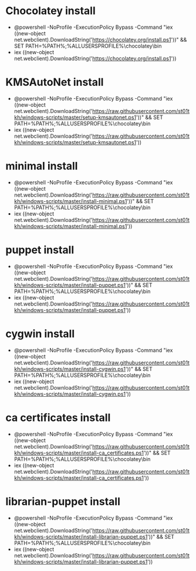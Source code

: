 Chocolatey install
==================

* @powershell -NoProfile -ExecutionPolicy Bypass -Command "iex ((new-object net.webclient).DownloadString('https://chocolatey.org/install.ps1'))" && SET PATH=%PATH%;%ALLUSERSPROFILE%\chocolatey\bin
* iex ((new-object net.webclient).DownloadString('https://chocolatey.org/install.ps1'))


KMSAutoNet install
==================

* @powershell -NoProfile -ExecutionPolicy Bypass -Command "iex ((new-object net.webclient).DownloadString('https://raw.githubusercontent.com/st01tkh/windows-scripts/master/setup-kmsautonet.ps1'))" && SET PATH=%PATH%;%ALLUSERSPROFILE%\chocolatey\bin
* iex ((new-object net.webclient).DownloadString('https://raw.githubusercontent.com/st01tkh/windows-scripts/master/setup-kmsautonet.ps1'))


minimal install
==================

* @powershell -NoProfile -ExecutionPolicy Bypass -Command "iex ((new-object net.webclient).DownloadString('https://raw.githubusercontent.com/st01tkh/windows-scripts/master/install-minimal.ps1'))" && SET PATH=%PATH%;%ALLUSERSPROFILE%\chocolatey\bin
* iex ((new-object net.webclient).DownloadString('https://raw.githubusercontent.com/st01tkh/windows-scripts/master/install-minimal.ps1'))


puppet install
==================

* @powershell -NoProfile -ExecutionPolicy Bypass -Command "iex ((new-object net.webclient).DownloadString('https://raw.githubusercontent.com/st01tkh/windows-scripts/master/install-puppet.ps1'))" && SET PATH=%PATH%;%ALLUSERSPROFILE%\chocolatey\bin
* iex ((new-object net.webclient).DownloadString('https://raw.githubusercontent.com/st01tkh/windows-scripts/master/install-puppet.ps1'))


cygwin install
==================

* @powershell -NoProfile -ExecutionPolicy Bypass -Command "iex ((new-object net.webclient).DownloadString('https://raw.githubusercontent.com/st01tkh/windows-scripts/master/install-cygwin.ps1'))" && SET PATH=%PATH%;%ALLUSERSPROFILE%\chocolatey\bin
* iex ((new-object net.webclient).DownloadString('https://raw.githubusercontent.com/st01tkh/windows-scripts/master/install-cygwin.ps1'))

ca certificates install
==================

* @powershell -NoProfile -ExecutionPolicy Bypass -Command "iex ((new-object net.webclient).DownloadString('https://raw.githubusercontent.com/st01tkh/windows-scripts/master/install-ca_certificates.ps1'))" && SET PATH=%PATH%;%ALLUSERSPROFILE%\chocolatey\bin
* iex ((new-object net.webclient).DownloadString('https://raw.githubusercontent.com/st01tkh/windows-scripts/master/install-ca_certificates.ps1'))



librarian-puppet install
==================

* @powershell -NoProfile -ExecutionPolicy Bypass -Command "iex ((new-object net.webclient).DownloadString('https://raw.githubusercontent.com/st01tkh/windows-scripts/master/install-librarian-puppet.ps1'))" && SET PATH=%PATH%;%ALLUSERSPROFILE%\chocolatey\bin
* iex ((new-object net.webclient).DownloadString('https://raw.githubusercontent.com/st01tkh/windows-scripts/master/install-librarian-puppet.ps1'))

